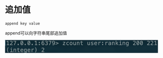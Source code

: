 # 追加值

```text
append key value
```

append可以向字符串尾部追加值

![](../../.gitbook/assets/image%20%2847%29.png)

